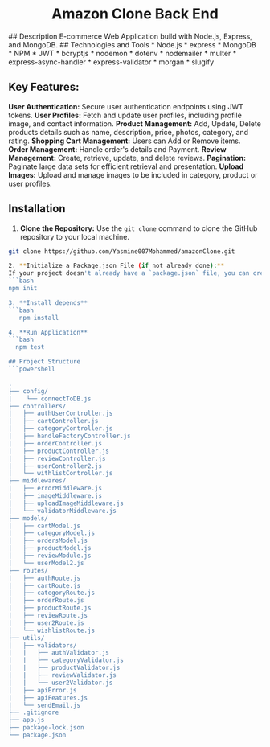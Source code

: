 <h1 align="center" id="title">Amazon Clone Back End</h1>
## Description
  E-commerce Web Application build with Node.js, Express, and MongoDB.
## Technologies and Tools
  * Node.js
  * express
  * MongoDB
  * NPM
  * JWT
  * bcryptjs
  * nodemon
  * dotenv
  * nodemailer
  * multer
  * express-async-handler
  * express-validator
  * morgan
  * slugify
  
## **Key Features:** 

  **User Authentication:** Secure user authentication endpoints using JWT tokens.
  **User Profiles:** Fetch and update user profiles, including profile image, and contact information.
  **Product Management:** Add, Update, Delete products details such as name, description, price, photos, category, and rating.
  **Shopping Cart Management:** Users can Add or Remove items.
  **Order Management:** Handle order's details and Payment.
  **Review Management:** Create, retrieve, update, and delete reviews.
  **Pagination:** Paginate large data sets for efficient retrieval and presentation.
  **Upload Images:** Upload and manage images to be included in category, product or user profiles.

## Installation
  1. **Clone the Repository:**
   Use the `git clone` command to clone the GitHub repository to your local machine.
   ```bash
   git clone https://github.com/Yasmine007Mohammed/amazonClone.git

  2. **Initialize a Package.json File (if not already done):**
   If your project doesn't already have a `package.json` file, you can create one by running:
   ```bash
   npm init

  3. **Install depends**
   ```bash
      npm install

  4. **Run Application**
  ```bash
     npm test

## Project Structure
 ```powershell

.
├── config/
|    └── connectToDB.js
├── controllers/
|   ├── authUserController.js
|   ├── cartController.js
|   ├── categoryController.js
|   ├── handleFactoryController.js
|   ├── orderController.js
|   ├── productController.js
|   ├── reviewController.js
|   ├── userController2.js
|   └── withlistController.js
├── middlewares/
|   ├── errorMiddleware.js
|   ├── imageMiddleware.js
|   ├── uploadImageMiddleware.js
|   └── validatorMiddleware.js
├── models/
|   ├── cartModel.js
|   ├── categoryModel.js
|   ├── ordersModel.js
|   ├── productModel.js
|   ├── reviewModule.js
|   └── userModel2.js
├── routes/
|   ├── authRoute.js
|   ├── cartRoute.js
|   ├── categoryRoute.js
|   ├── orderRoute.js
|   ├── productRoute.js
|   ├── reviewRoute.js
|   ├── user2Route.js
|   └── wishlistRoute.js
├── utils/
|   ├── validators/
|   |   ├── authValidator.js
|   |   ├── categoryValidator.js
|   |   ├── productValidator.js
|   |   ├── reviewValidator.js
|   |   └── user2Validator.js
|   ├── apiError.js
|   ├── apiFeatures.js
|   └── sendEmail.js
├── .gitignore
├── app.js
├── package-lock.json
└── package.json
```








  
